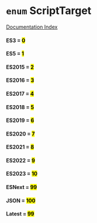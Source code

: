 # `enum` ScriptTarget

[Documentation Index](../README.md)

#### ES3 = <mark>0</mark>



#### ES5 = <mark>1</mark>



#### ES2015 = <mark>2</mark>



#### ES2016 = <mark>3</mark>



#### ES2017 = <mark>4</mark>



#### ES2018 = <mark>5</mark>



#### ES2019 = <mark>6</mark>



#### ES2020 = <mark>7</mark>



#### ES2021 = <mark>8</mark>



#### ES2022 = <mark>9</mark>



#### ES2023 = <mark>10</mark>



#### ESNext = <mark>99</mark>



#### JSON = <mark>100</mark>



#### Latest = <mark>99</mark>



